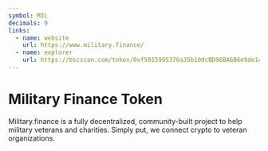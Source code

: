 ```yaml
---
symbol: MIL
decimals: 9
links:
  - name: website
    url: https://www.military.finance/
  - name: explorer
    url: https://bscscan.com/token/0xf5015995376a35b10dcBD96BA6B6e9de1c9f87c5
---
```


# Military Finance Token

Military.finance is a fully decentralized, community-built project to help military veterans and charities. Simply put, we connect crypto to veteran organizations.
